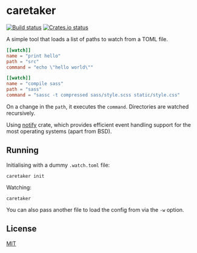 # caretaker 
[![Build status](https://flat.badgen.net/travis/grego/caretaker)](https://travis-ci.org/grego/caretaker) 
[![Crates.io status](https://flat.badgen.net/crates/v/caretaker)](https://crates.io/crates/caretaker)

A simple tool that loads a list of paths to watch from a TOML file.
```toml
[[watch]]
name = "print hello"
path = "src"
command = "echo \"hello world\""

[[watch]]
name = "compile sass"
path = "sass"
command = "sassc -t compressed sass/style.scss static/style.css"
```
On a change in the `path`, it executes the `command`. Directories are watched recursively.

Using [notify](https://github.com/notify-rs/notify) crate, which provides efficient event handling 
support for the most operating systems (apart from BSD).

## Running
Initialising with a dummy `.watch.toml` file:
```
caretaker init
````

Watching:
```
caretaker
```

You can also pass another file to load the config from via the `-w` option.

## License
[MIT](LICENSE)
